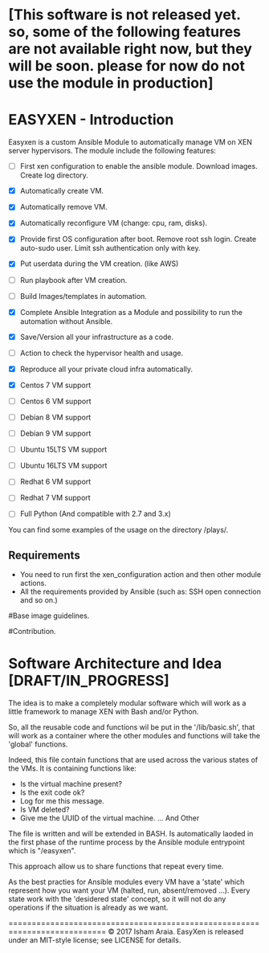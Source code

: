 # [This software is not released yet. so, some of the following features are not available right now, but they will be soon. please for now do not use the module in production]

# EASYXEN - Introduction

Easyxen is a custom Ansible Module to automatically manage VM on XEN server hypervisors.
The module include the following features:

- [ ] First xen configuration to enable the ansible module.
		Download images.
		Create log directory.

- [x] Automatically create VM.
- [x] Automatically remove VM.
- [x] Automatically reconfigure VM (change: cpu, ram, disks).
- [X] Provide first OS configuration after boot.
		Remove root ssh login.
		Create auto-sudo user.
		Limit ssh authentication only with key.

- [X] Put userdata during the VM creation. (like AWS)
- [ ] Run playbook after VM creation.
- [ ] Build Images/templates in automation.
- [X] Complete Ansible Integration as a Module and possibility to run the automation without Ansible.
- [X] Save/Version all your infrastructure as a code.
- [ ] Action to check the hypervisor health and usage.
- [X] Reproduce all your private cloud infra automatically.
- [X] Centos 7 VM support
- [ ] Centos 6 VM support
- [ ] Debian 8 VM support
- [ ] Debian 9 VM support
- [ ] Ubuntu 15LTS VM support
- [ ] Ubuntu 16LTS VM support
- [ ] Redhat 6 VM support
- [ ] Redhat 7 VM support
- [ ] Full Python (And compatible with 2.7 and 3.x)

You can find some examples of the usage on the directory /plays/.

## Requirements

- You need to run first the xen_configuration action and then other module actions.
- All the requirements provided by Ansible (such as: SSH open connection and so on.)

#Base image guidelines.

#Contribution.


# Software Architecture and Idea  [DRAFT/IN_PROGRESS]

The idea is to make a completely modular software which will work as a little framework to manage XEN with Bash and/or Python.

So, all the reusable code and functions wil be put in the '/lib/basic.sh', that will work as a container where the other modules and functions will take the 'global' functions.

Indeed, this file contain functions that are used across the various states of the VMs. It is containing functions like:

- Is the virtual machine present?
- Is the exit code ok?
- Log for me this message.
- Is VM deleted?
- Give me the UUID of the virtual machine.
... And Other

The file is written and will be extended in BASH. 
Is automatically laoded in the first phase of the runtime process by the Ansible module entrypoint which is "/easyxen".

This approach allow us to share functions that repeat every time.

As the best practies for Ansible modules every VM have a 'state' which represent how you want your VM (halted, run, absent/removed ...).
Every state work with the 'desidered state' concept, so it will not do any operations if the situation is already as we want.

===========================================================================
© 2017 Isham Araia. EasyXen is released under an MIT-style license; see LICENSE for details.